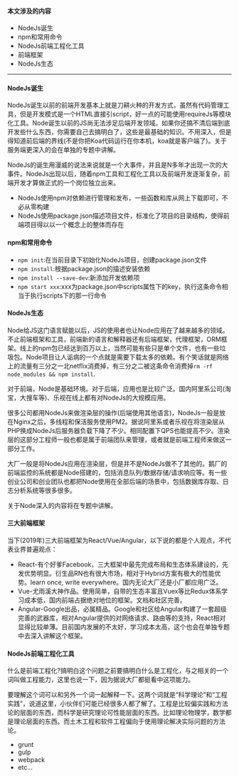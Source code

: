 #### 本文涉及的内容
* NodeJs诞生
* npm和常用命令
* NodeJs前端工程化工具
* 前端框架
* NodeJs生态

---

#### NodeJs诞生
NodeJs诞生以前的前端开发基本上就是刀耕火种的开发方式，虽然有代码管理工具，但是开发模式是一个HTML直接引script，好一点的可能使用requireJs等模块化工具。Node诞生以前的JS尚无法涉足后端开发领域。如果你还搞不清后端到底开发些什么东西，你需要自己去搞明白了，这些是最基础的知识。不用深入，但是得知道前后端的界线(不是你把Koa代码运行在你本机，koa就是客户端了)。关于服务端更深入的会在单独的专题中讲解。

NodeJs的诞生用漫威的说法来说就是一个大事件，并且是N多年才出现一次的大事件。NodeJs出现以后，随着npm工具和工程化工具以及前端开发逐渐复杂，前端开发才算做正式的一个岗位独立出来。

* NodeJs使用npm对依赖进行管理和发布，一些函数和库从网上下载即可，不必从零构建
* NodeJs使用package.json描述项目文件，标准化了项目的目录结构，使得前端项目得以以一个概念上的整体而存在

#### npm和常用命令
* `npm init`:在当前目录下初始化NodeJs项目，创建package.json文件
* `npm install`:根据package.json的描述安装依赖
* `npm install --save-dev`:新添加开发依赖项
* `npm start xxx`:xxx为package.json中scripts属性下的key，执行这条命令相当于执行scripts下的那一行命令


#### NodeJs生态
Node给JS这门语言赋能以后，JS的使用者也让Node应用在了越来越多的领域。不止前端框架和工具，前端新的语言和解释器还有后端框架，代理框架，ORM框架。线上的npm包已经达到百万以上，当然可能有些只是单个文件，也有一些垃圾包。Node项目让人诟病的一个点就是需要下载太多的依赖。有个笑话就是网络上的流量有三分之一北netflix消费掉，有三分之二被这条命令消费掉`rm -rf node_modules && npm install`.

对于前端，Node是基础环境。对于后端，应用也是比较广泛。国内阿里系公司(淘宝，大搜车等)、乐视在线上都有对NodeJs的大规模应用。

很多公司都用NodeJs来做渲染层的操作(后端使用其他语言)，NodeJs一般是放在Nginx之后，多线程和保活服务使用PM2。据说阿里系或者乐视在将渲染层从PHP换成NodeJs后服务器负载下降了不少。相同配置下QPS也能提高不少。渲染层的这部分工程师一般也都是属于前端团队来管理，或者就是前端工程师来做这一部分工作。

大厂一般是将NodeJs应用在渲染层，但是并不是NodeJs做不了其他的。鹅厂的前端监控的系统都是Node搭建的，包括消息队列/数据存储/请求响应等。有一些创业公司和创业团队也都把Node使用在全部后端的场景中，包括数据库存取、日志分析系统等很多很多。

关于Node深入的内容将在专题中讲解。

#### 三大前端框架

当下(2019年)三大前端框架为React/Vue/Angular，以下说的都是个人观点，不代表业界普遍观点：
* React-有个好爹Facebook，三大框架中最先完成布局和生态体系建设的，先发优势明显。衍生品RN也有很大市场，相对于Hybrid方案有极大的性能优势。learn once, write everywhere。国内无论大厂还是小厂都应用广泛。
* Vue-尤雨溪大神作品。使用简单，自带的生态丰富且Vuex等比Redux体系学习成本低，国内前端占据绝对地位的框架。文档和社区完善。
* Angular-Google出品，必属精品。Google和社区给Angular构建了一套超级完善的武器库，相对Angular提供的对网络请求、路由等的支持，React相对显得比较单薄。目前国内发展的不太好，学习成本太高，这个也会在单独专题中去深入讲解这个框架。

#### NodeJs前端工程化工具

什么是前端工程化?搞明白这个问题之前要搞明白什么是工程化，与之相关的一个词叫做工程能力，这里也说一下，因为据说大厂都挺看中这项能力。

要理解这个词可以和另外一个词一起解释一下。这两个词就是“科学理论”和“工程实践”，说道这里，小伙伴们可能已经很多人都了解了。工程是比较偏实践和方法论的层面的东西，而科学是研究理论可性能层面的东西。比如理论物理学，数学都是理论层面的东西。而土木工程和软件工程偏向于使用理论解决实际问题的方法论。


* grunt
* gulp
* webpack
* etc...
